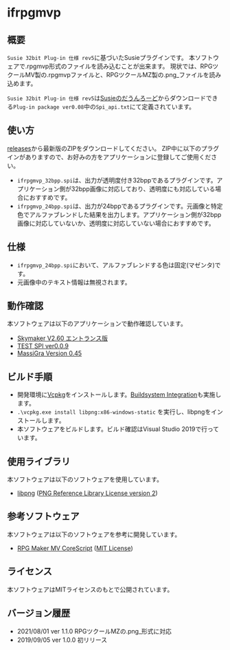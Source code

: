 ﻿# ifrpgmvp
## 概要
`Susie 32bit Plug-in 仕様 rev5`に基づいたSusieプラグインです。
本ソフトウェアで.rpgmvp形式のファイルを読み込むことが出来ます。
現状では、RPGツクールMV製の.rpgmvpファイルと、RPGツクールMZ製の.png_ファイルを読み込めます。

`Susie 32bit Plug-in 仕様 rev5`は[Susieのだうんろーど](https://www.digitalpad.co.jp/~takechin/download.html#spi)からダウンロードできる`Plug-in package ver0.08`中の`Spi_api.txt`にて定義されています。

## 使い方
[releases](https://github.com/Tan90909090/ifrpgmvp/releases)から最新版のZIPをダウンロードしてください。
ZIP中に以下のプラグインがありますので、お好みの方をアプリケーションに登録してご使用ください。
- `ifrpgmvp_32bpp.spi`は、出力が透明度付き32bppであるプラグインです。アプリケーション側が32bpp画像に対応しており、透明度にも対応している場合におすすめです。
- `ifrpgmvp_24bpp.spi`は、出力が24bppであるプラグインです。元画像と特定色でアルファブレンドした結果を出力します。アプリケーション側が32bpp画像に対応していないか、透明度に対応していない場合におすすめです。

## 仕様
- `ifrpgmvp_24bpp.spi`において、アルファブレンドする色は固定(マゼンタ)です。
- 元画像中のテキスト情報は無視されます。

## 動作確認
本ソフトウェアは以下のアプリケーションで動作確認しています。
- [Skymaker V2.60 エントランス版](http://files.in.coocan.jp/finekit/)
- [TEST SPI ver0.0.9](http://www.asahi-net.or.jp/~kh4s-smz/)
- [MassiGra Version 0.45](http://www.massigra.net/)

## ビルド手順
+ 開発環境に[Vcpkg](https://github.com/microsoft/vcpkg)をインストールします。[Buildsystem Integration](https://github.com/microsoft/vcpkg/blob/master/docs/users/integration.md#integrate)も実施します。
+ `.\vcpkg.exe install libpng:x86-windows-static` を実行し、libpngをインストールします。
+ 本ソフトウェアをビルドします。ビルド確認はVisual Studio 2019で行っています。

## 使用ライブラリ
本ソフトウェアは以下のソフトウェアを使用しています。
- [libpng](http://www.libpng.org/pub/png/libpng.html) ([PNG Reference Library License version 2](http://www.libpng.org/pub/png/src/libpng-LICENSE.txt))

## 参考ソフトウェア
本ソフトウェアは以下のソフトウェアを参考に開発しています。
- [RPG Maker MV CoreScript](https://github.com/rpgtkoolmv/corescript) ([MIT License](https://github.com/rpgtkoolmv/corescript/blob/master/LICENSE))

## ライセンス
本ソフトウェアはMITライセンスのもとで公開されています。

## バージョン履歴
- 2021/08/01 ver 1.1.0 RPGツクールMZの.png_形式に対応
- 2019/09/05 ver 1.0.0 初リリース
